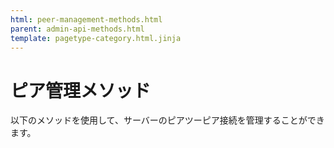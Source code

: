 ```yaml
---
html: peer-management-methods.html
parent: admin-api-methods.html
template: pagetype-category.html.jinja
---
```

# ピア管理メソッド

以下のメソッドを使用して、サーバーのピアツーピア接続を管理することができます。